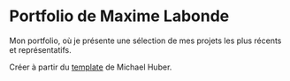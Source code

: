 # Portfolio de Maxime Labonde

Mon portfolio, où je présente une sélection de mes projets les plus récents et représentatifs.

Créer à partir du [template](https://github.com/mshuber1981/github-react-portfolio-template) de Michael Huber.
